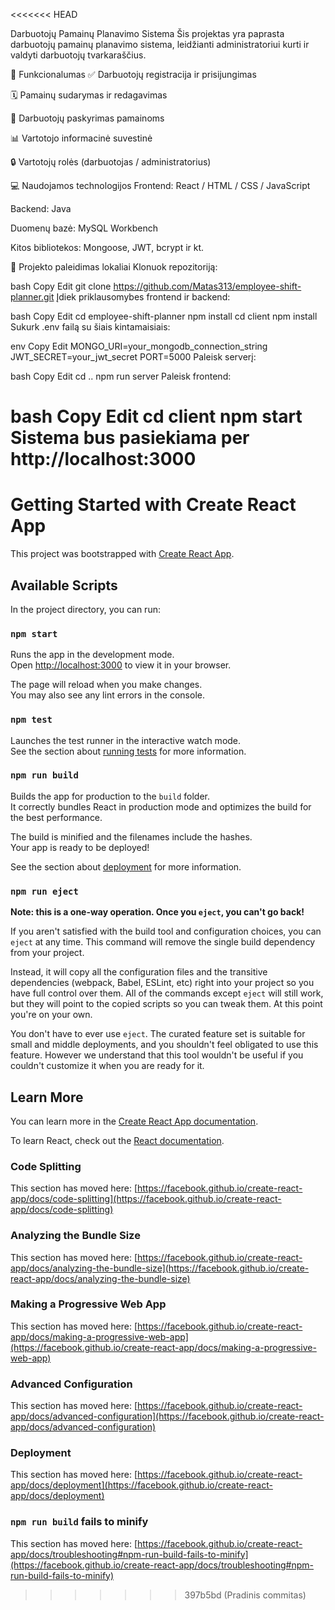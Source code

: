 <<<<<<< HEAD

Darbuotojų Pamainų Planavimo Sistema
Šis projektas yra paprasta darbuotojų pamainų planavimo sistema, leidžianti administratoriui kurti ir valdyti darbuotojų tvarkaraščius.

🔧 Funkcionalumas
✅ Darbuotojų registracija ir prisijungimas

🗓️ Pamainų sudarymas ir redagavimas

👥 Darbuotojų paskyrimas pamainoms

📊 Vartotojo informacinė suvestinė

🔒 Vartotojų rolės (darbuotojas / administratorius)

💻 Naudojamos technologijos
Frontend: React / HTML / CSS / JavaScript

Backend: Java

Duomenų bazė: MySQL Workbench

Kitos bibliotekos: Mongoose, JWT, bcrypt ir kt.

🚀 Projekto paleidimas lokaliai
Klonuok repozitoriją:

bash
Copy
Edit
git clone https://github.com/Matas313/employee-shift-planner.git
Įdiek priklausomybes frontend ir backend:

bash
Copy
Edit
cd employee-shift-planner
npm install
cd client
npm install
Sukurk .env failą su šiais kintamaisiais:

env
Copy
Edit
MONGO_URI=your_mongodb_connection_string
JWT_SECRET=your_jwt_secret
PORT=5000
Paleisk serverį:

bash
Copy
Edit
cd ..
npm run server
Paleisk frontend:

bash
Copy
Edit
cd client
npm start
Sistema bus pasiekiama per http://localhost:3000
=======
# Getting Started with Create React App

This project was bootstrapped with [Create React App](https://github.com/facebook/create-react-app).

## Available Scripts

In the project directory, you can run:

### `npm start`

Runs the app in the development mode.\
Open [http://localhost:3000](http://localhost:3000) to view it in your browser.

The page will reload when you make changes.\
You may also see any lint errors in the console.

### `npm test`

Launches the test runner in the interactive watch mode.\
See the section about [running tests](https://facebook.github.io/create-react-app/docs/running-tests) for more information.

### `npm run build`

Builds the app for production to the `build` folder.\
It correctly bundles React in production mode and optimizes the build for the best performance.

The build is minified and the filenames include the hashes.\
Your app is ready to be deployed!

See the section about [deployment](https://facebook.github.io/create-react-app/docs/deployment) for more information.

### `npm run eject`

**Note: this is a one-way operation. Once you `eject`, you can't go back!**

If you aren't satisfied with the build tool and configuration choices, you can `eject` at any time. This command will remove the single build dependency from your project.

Instead, it will copy all the configuration files and the transitive dependencies (webpack, Babel, ESLint, etc) right into your project so you have full control over them. All of the commands except `eject` will still work, but they will point to the copied scripts so you can tweak them. At this point you're on your own.

You don't have to ever use `eject`. The curated feature set is suitable for small and middle deployments, and you shouldn't feel obligated to use this feature. However we understand that this tool wouldn't be useful if you couldn't customize it when you are ready for it.

## Learn More

You can learn more in the [Create React App documentation](https://facebook.github.io/create-react-app/docs/getting-started).

To learn React, check out the [React documentation](https://reactjs.org/).

### Code Splitting

This section has moved here: [https://facebook.github.io/create-react-app/docs/code-splitting](https://facebook.github.io/create-react-app/docs/code-splitting)

### Analyzing the Bundle Size

This section has moved here: [https://facebook.github.io/create-react-app/docs/analyzing-the-bundle-size](https://facebook.github.io/create-react-app/docs/analyzing-the-bundle-size)

### Making a Progressive Web App

This section has moved here: [https://facebook.github.io/create-react-app/docs/making-a-progressive-web-app](https://facebook.github.io/create-react-app/docs/making-a-progressive-web-app)

### Advanced Configuration

This section has moved here: [https://facebook.github.io/create-react-app/docs/advanced-configuration](https://facebook.github.io/create-react-app/docs/advanced-configuration)

### Deployment

This section has moved here: [https://facebook.github.io/create-react-app/docs/deployment](https://facebook.github.io/create-react-app/docs/deployment)

### `npm run build` fails to minify

This section has moved here: [https://facebook.github.io/create-react-app/docs/troubleshooting#npm-run-build-fails-to-minify](https://facebook.github.io/create-react-app/docs/troubleshooting#npm-run-build-fails-to-minify)
>>>>>>> 397b5bd (Pradinis commitas)
